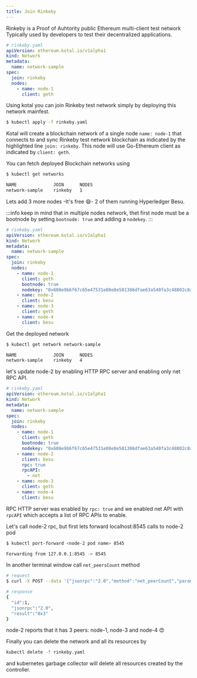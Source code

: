 ```yaml
---
title: Join Rinkeby
---
```


Rinkeby is a Proof of Auhtority public Ethereum multi-client test network Typically used by developers to test their decentralized applications.

```yaml {7}
# rinkeby.yaml
apiVersion: ethereum.kotal.io/v1alpha1
kind: Network
metadata:
  name: network-sample
spec:
  join: rinkeby
  nodes:
    - name: node-1
      client: geth
```

Using kotal you can join Rinkeby test network simply by deploying this network mainfest.

```bash
$ kubectl apply -f rinkeby.yaml
```

Kotal will create a blockchain network of a single node `name: node-1` that connects to and sync Rinkeby test network blockchain as indicated by the highlighted line `join: rinkeby`. This node will use Go-Ethereum client as indicated by `client: geth`.

You can fetch deployed Blockchain networks using 

```bash
$ kubectl get networks

NAME              JOIN      NODES
network-sample    rinkeby   1
```

Lets add 3 more nodes -It's free :smile:- 2 of them running Hyperledger Besu.

:::info
keep in mind that in multiple nodes network, thet first node must be a bootnode by setting `bootnode: true` and adding a `nodekey`.
:::

```yaml {13-18}
# rinkeby.yaml
apiVersion: ethereum.kotal.io/v1alpha1
kind: Network
metadata:
  name: network-sample
spec:
  join: rinkeby
  nodes:
    - name: node-1
      client: geth
      bootnode: true
      nodekey: "0x608e9b6f67c65e47531e08e8e501386dfae63a540fa3c48802c8aad854510b4e"
    - name: node-2
      client: besu
    - name: node-3
      client: geth
    - name: node-4
      client: besu
```

Get the deployed network 

```bash
$ kubectl get network network-sample

NAME              JOIN      NODES
network-sample    rinkeby   4
```

let's update node-2 by enabling HTTP RPC server and enabling only net RPC API.

```yaml {15-17}
# rinkeby.yaml
apiVersion: ethereum.kotal.io/v1alpha1
kind: Network
metadata:
  name: network-sample
spec:
  join: rinkeby
  nodes:
    - name: node-1
      client: geth
      bootnode: true
      nodekey: "0x608e9b6f67c65e47531e08e8e501386dfae63a540fa3c48802c8aad854510b4e"
    - name: node-2
      client: besu
      rpc: true
      rpcAPI:
        - net
    - name: node-3
      client: geth
    - name: node-4
      client: besu
```

RPC HTTP server was enabled by `rpc: true` and we enabled net API with `rpcAPI` which accepts a list of RPC APIs to enable.

Let's call node-2 rpc, but first lets forward localhost:8545 calls to node-2 pod

```bash
$ kubectl port-forward <node-2 pod name> 8545

Forwarding from 127.0.0.1:8545 -> 8545
```

In another terminal window call `net_peersCount` method

```bash
# request
$ curl -X POST --data '{"jsonrpc":"2.0","method":"net_peerCount","params":[],"id":1}' localhost:8545

# response
{
  "id":1,
  "jsonrpc":"2.0",
  "result":"0x3"
}
```

node-2 reports that it has 3 peers: node-1, node-3 and node-4 :heart_eyes:	

Finally you can delete the network and all its resources by

```bash
kubectl delete -f rinkeby.yaml
```

and kubernetes garbage collector will delete all resources created by the controller.